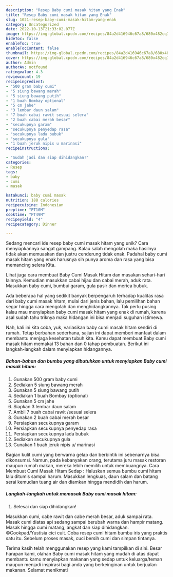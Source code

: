```yaml
---
description: "Resep Baby cumi masak hitam yang Enak"
title: "Resep Baby cumi masak hitam yang Enak"
slug: 1021-resep-baby-cumi-masak-hitam-yang-enak
category: Uncategorized
date: 2022-10-13T21:33:02.077Z
image: https://img-global.cpcdn.com/recipes/84a2d416946c67a8/680x482cq70/baby-cumi-masak-hitam-foto-resep-utama.jpg
hideToc: false
enableToc: true
enableTocContent: false
thumbnail: https://img-global.cpcdn.com/recipes/84a2d416946c67a8/680x482cq70/baby-cumi-masak-hitam-foto-resep-utama.jpg
cover: https://img-global.cpcdn.com/recipes/84a2d416946c67a8/680x482cq70/baby-cumi-masak-hitam-foto-resep-utama.jpg
author: Admin
authorAv: notfound
ratingvalue: 4.3
reviewcount: 19
recipeingredient:
- "500 gram baby cumi"
- "5 siung bawang merah"
- "5 siung bawang putih"
- "1 buah Bombay optional"
- "5 cm jahe"
- "3 lembar daun salam"
- "7 buah cabai rawit sesuai selera"
- "2 buah cabai merah besar"
- "secukupnya garam"
- "secukupnya penyedap rasa"
- "secukupnya lada bubuk"
- "secukupnya gula"
- "1 buah jeruk nipis u marinasi"
recipeinstructions:

- "Sudah jadi dan siap dihidangkan!"
categories:
- Resep
tags:
- baby
- cumi
- masak

katakunci: baby cumi masak 
nutrition: 188 calories
recipecuisine: Indonesian
preptime: "PT10M"
cooktime: "PT49M"
recipeyield: "4"
recipecategory: Dinner

---
```





Sedang mencari ide resep baby cumi masak hitam yang unik? Cara menyiapkannya sangat gampang. Kalau salah mengolah maka hasilnya tidak akan memuaskan dan justru cenderung tidak enak. Padahal baby cumi masak hitam yang enak harusnya sih punya aroma dan rasa yang bisa memancing selera Kita.





Lihat juga cara membuat Baby Cumi Masak Hitam dan masakan sehari-hari lainnya. Kemudian masukkan cabai hijau dan cabai merah, aduk rata. Masukkan baby cumi, bumbui garam, gula pasir dan merica bubuk.

Ada beberapa hal yang sedikit banyak berpengaruh terhadap kualitas rasa dari baby cumi masak hitam, mulai dari jenis bahan, lalu pemilihan bahan segar hingga cara mengolah dan menghidangkannya. Tak perlu pusing kalau mau menyiapkan baby cumi masak hitam yang enak di rumah, karena asal sudah tahu triknya maka hidangan ini bisa menjadi suguhan istimewa.






Nah, kali ini kita coba, yuk, variasikan baby cumi masak hitam sendiri di rumah. Tetap berbahan sederhana, sajian ini dapat memberi manfaat dalam membantu menjaga kesehatan tubuh kita. Kamu dapat membuat Baby cumi masak hitam memakai 13 bahan dan 0 tahap pembuatan. Berikut ini langkah-langkah dalam menyiapkan hidangannya.

<!--inarticleads1-->

##### Bahan-bahan dan bumbu yang dibutuhkan untuk menyiapkan Baby cumi masak hitam:

1. Gunakan 500 gram baby cumi
1. Sediakan 5 siung bawang merah
1. Gunakan 5 siung bawang putih
1. Sediakan 1 buah Bombay (optional)
1. Gunakan 5 cm jahe
1. Siapkan 3 lembar daun salam
1. Ambil 7 buah cabai rawit /sesuai selera
1. Gunakan 2 buah cabai merah besar
1. Persiapkan secukupnya garam
1. Persiapkan secukupnya penyedap rasa
1. Persiapkan secukupnya lada bubuk
1. Sediakan secukupnya gula
1. Gunakan 1 buah jeruk nipis u/ marinasi


Bagian kulit cumi yang berwarna gelap dan berbintik ini sebenarnya bisa dikonsumsi. Namun, pada kebanyakan orang, terutama juru masak restoran maupun rumah makan, mereka lebih memilih untuk membuangnya. Cara Membuat Cumi Masak Hitam Sedap : Haluskan semua bumbu cumi hitam lalu ditumis sampai harum. Masukkan lengkuas, daun salam dan batang serai kemudian tuang air dan diamkan hingga mendidih dan harum. 

<!--inarticleads2-->

##### Langkah-langkah untuk memasak Baby cumi masak hitam:


1. Selesai dan siap dihidangkan!

Masukkan cumi, cabe rawit dan cabe merah besar, aduk sampai rata. Masak cumi diatas api sedang sampai berubah warna dan hampir matang. Masak hingga cumi matang, angkat dan siap dihidangkan. ©Cookpad/Yustisia cici cuit. Coba resep cumi hitam bumbu iris yang praktis satu itu. Sebelum proses masak, cuci bersih cumi dan simpan tintanya. 

Terima kasih telah menggunakan resep yang kami tampilkan di sini. Besar harapan kami, olahan Baby cumi masak hitam yang mudah di atas dapat membantu kamu menyiapkan makanan yang sedap untuk keluarga/teman maupun menjadi inspirasi bagi anda yang berkeinginan untuk berjualan makanan. Selamat menikmati
